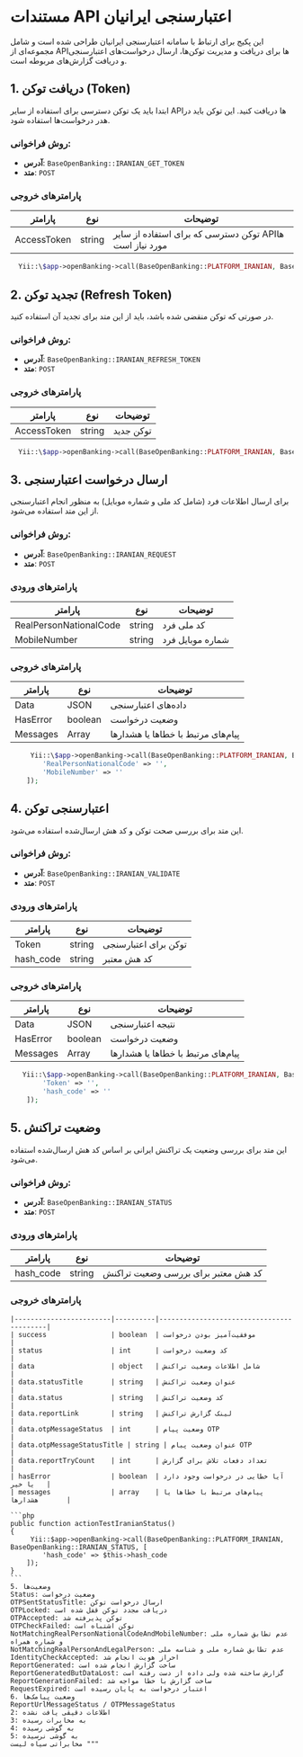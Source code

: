 
# مستندات API اعتبارسنجی ایرانیان

این پکیج برای ارتباط با سامانه اعتبارسنجی ایرانیان طراحی شده است و شامل مجموعه‌ای از API‌ها برای دریافت و مدیریت توکن‌ها، ارسال درخواست‌های اعتبارسنجی و دریافت گزارش‌های مربوطه است.

## 1. دریافت توکن (Token)
ابتدا باید یک توکن دسترسی برای استفاده از سایر API‌ها دریافت کنید. این توکن باید در هدر درخواست‌ها استفاده شود.

### روش فراخوانی:
- **آدرس**: `BaseOpenBanking::IRANIAN_GET_TOKEN`
- **متد**: `POST`

### پارامترهای خروجی
| پارامتر          | نوع      | توضیحات                                  |
|------------------|----------|------------------------------------------|
| AccessToken      | string   | توکن دسترسی که برای استفاده از سایر APIها مورد نیاز است |

```php
  Yii::\$app->openBanking->call(BaseOpenBanking::PLATFORM_IRANIAN, BaseOpenBanking::IRANIAN_GET_TOKEN, []);
```

## 2. تجدید توکن (Refresh Token)
در صورتی که توکن منقضی شده باشد، باید از این متد برای تجدید آن استفاده کنید.

### روش فراخوانی:
- **آدرس**: `BaseOpenBanking::IRANIAN_REFRESH_TOKEN`
- **متد**: `POST`

### پارامترهای خروجی
| پارامتر          | نوع      | توضیحات                                  |
|------------------|----------|------------------------------------------|
| AccessToken      | string   | توکن جدید                                |

```php
  Yii::\$app->openBanking->call(BaseOpenBanking::PLATFORM_IRANIAN, BaseOpenBanking::IRANIAN_REFRESH_TOKEN, []);
```

## 3. ارسال درخواست اعتبارسنجی
برای ارسال اطلاعات فرد (شامل کد ملی و شماره موبایل) به منظور انجام اعتبارسنجی از این متد استفاده می‌شود.

### روش فراخوانی:
- **آدرس**: `BaseOpenBanking::IRANIAN_REQUEST`
- **متد**: `POST`

### پارامترهای ورودی
| پارامتر                 | نوع      | توضیحات          |
|-------------------------|----------|------------------|
| RealPersonNationalCode   | string   | کد ملی فرد       |
| MobileNumber             | string   | شماره موبایل فرد |

### پارامترهای خروجی
| پارامتر          | نوع      | توضیحات                                  |
|------------------|----------|------------------------------------------|
| Data             | JSON     | داده‌های اعتبارسنجی                     |
| HasError         | boolean  | وضعیت درخواست                           |
| Messages         | Array    | پیام‌های مرتبط با خطاها یا هشدارها       |

```php
     Yii::\$app->openBanking->call(BaseOpenBanking::PLATFORM_IRANIAN, BaseOpenBanking::IRANIAN_REQUEST, [
        'RealPersonNationalCode' => '',
        'MobileNumber' => ''
    ]);
```

## 4. اعتبارسنجی توکن
این متد برای بررسی صحت توکن و کد هش ارسال‌شده استفاده می‌شود.

### روش فراخوانی:
- **آدرس**: `BaseOpenBanking::IRANIAN_VALIDATE`
- **متد**: `POST`

### پارامترهای ورودی
| پارامتر     | نوع      | توضیحات            |
|-------------|----------|--------------------|
| Token       | string   | توکن برای اعتبارسنجی |
| hash_code   | string   | کد هش معتبر         |

### پارامترهای خروجی
| پارامتر          | نوع      | توضیحات                                  |
|------------------|----------|------------------------------------------|
| Data             | JSON     | نتیجه اعتبارسنجی                        |
| HasError         | boolean  | وضعیت درخواست                           |
| Messages         | Array    | پیام‌های مرتبط با خطاها یا هشدارها       |

```php
   Yii::\$app->openBanking->call(BaseOpenBanking::PLATFORM_IRANIAN, BaseOpenBanking::IRANIAN_VALIDATE, [
        'Token' => '',
        'hash_code' => ''
    ]);
```

## 5. وضعیت تراکنش
این متد برای بررسی وضعیت یک تراکنش ایرانی بر اساس کد هش ارسال‌شده استفاده می‌شود.

### روش فراخوانی:
- **آدرس**: `BaseOpenBanking::IRANIAN_STATUS`
- **متد**: `POST`

### پارامترهای ورودی
| پارامتر     | نوع      | توضیحات            |
|-------------|----------|--------------------|
| hash_code   | string   | کد هش معتبر برای بررسی وضعیت تراکنش |

### پارامترهای خروجی
````| پارامتر                | نوع      | توضیحات                                  |
|------------------------|----------|------------------------------------------|
| success                | boolean  | موفقیت‌آمیز بودن درخواست                 |
| status                 | int      | کد وضعیت درخواست                         |
| data                   | object   | شامل اطلاعات وضعیت تراکنش                |
| data.statusTitle       | string   | عنوان وضعیت تراکنش                       |
| data.status            | string   | کد وضعیت تراکنش                          |
| data.reportLink        | string   | لینک گزارش تراکنش                        |
| data.otpMessageStatus  | int      | وضعیت پیام OTP                           |
| data.otpMessageStatusTitle | string | عنوان وضعیت پیام OTP                     |
| data.reportTryCount    | int      | تعداد دفعات تلاش برای گزارش              |
| hasError               | boolean  | آیا خطایی در درخواست وجود دارد یا خیر   |
| messages               | array    | پیام‌های مرتبط با خطاها یا هشدارها       |

```php
public function actionTestIranianStatus()
{
     Yii::$app->openBanking->call(BaseOpenBanking::PLATFORM_IRANIAN, BaseOpenBanking::IRANIAN_STATUS, [
        'hash_code' => $this->hash_code
    ]);
}
```
5. وضعیت‌ها
Status: وضعیت درخواست
OTPSentStatusTitle: ارسال درخواست توکن
OTPLocked: دریافت مجدد توکن قفل شده است
OTPAccepted: توکن پذیرفته شد
OTPCheckFailed: توکن اشتباه است
NotMatchingRealPersonNationalCodeAndMobileNumber: عدم تطابق شماره ملی و شماره همراه
NotMatchingRealPersonAndLegalPerson: عدم تطابق شماره ملی و شناسه ملی
IdentityCheckAccepted: احراز هویت انجام شد
ReportGenerated: ساخت گزارش انجام شده است
ReportGeneratedButDataLost: گزارش ساخته شده ولی داده از دست رفته است
ReportGenerationFailed: ساخت گزارش با خطا مواجه شد
RequestExpired: اعتبار درخواست به پایان رسیده است
6. وضعیت پیامک‌ها
ReportUrlMessageStatus / OTPMessageStatus
2: اطلاعات دقیقی یافت نشده
3: به مخابرات رسیده
4: به گوشی رسیده
5: به گوشی نرسیده
مخابراتی سیاه لیست """

````